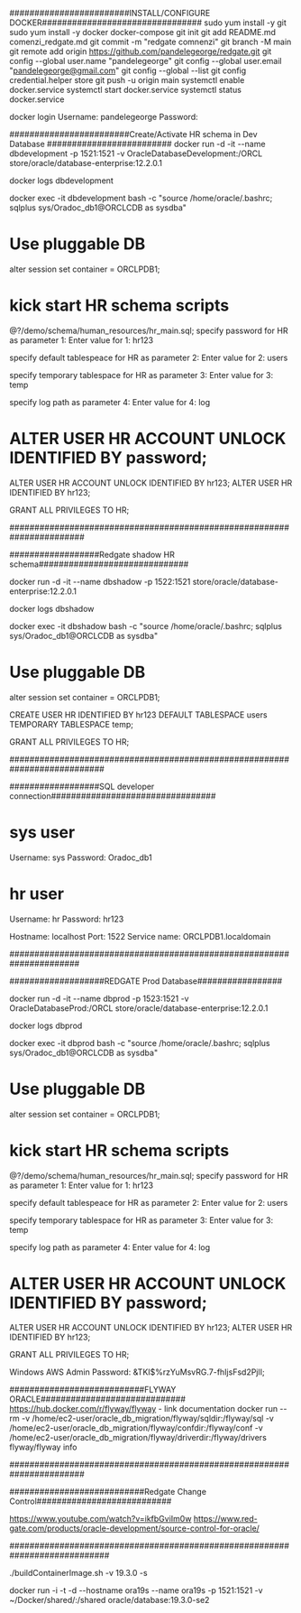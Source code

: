 ########################INSTALL/CONFIGURE DOCKER################################
sudo yum install -y git
sudo yum install -y docker docker-compose
git init
git add README.md comenzi_redgate.md
git commit -m "redgate comnenzi"
git branch -M main
git remote add origin https://github.com/pandelegeorge/redgate.git
git config --global user.name "pandelegeorge"
git config --global user.email "pandelegeorge@gmail.com"
git config --global --list
git config credential.helper store
git push -u origin main
systemctl enable docker.service
systemctl start docker.service
systemctl status docker.service


docker login
      Username: pandelegeorge
      Password: <keepass>

########################Create/Activate HR schema in Dev Database #########################
docker run -d -it --name dbdevelopment -p 1521:1521 -v OracleDatabaseDevelopment:/ORCL store/oracle/database-enterprise:12.2.0.1

docker logs dbdevelopment

docker exec -it dbdevelopment bash -c "source /home/oracle/.bashrc; sqlplus sys/Oradoc_db1@ORCLCDB as sysdba"

# Use pluggable DB
alter session set container = ORCLPDB1;

# kick start HR schema scripts
@?/demo/schema/human_resources/hr_main.sql;
specify password for HR as parameter 1:
Enter value for 1: hr123

specify default tablespeace for HR as parameter 2:
Enter value for 2: users

specify temporary tablespace for HR as parameter 3:
Enter value for 3: temp

specify log path as parameter 4:
Enter value for 4: log

# ALTER USER HR ACCOUNT UNLOCK IDENTIFIED BY password;
ALTER USER HR ACCOUNT UNLOCK IDENTIFIED BY hr123;
ALTER USER HR IDENTIFIED BY hr123;

GRANT ALL PRIVILEGES TO HR;

#######################################################################

##################Redgate shadow HR schema##############################

docker run -d -it --name dbshadow -p 1522:1521 store/oracle/database-enterprise:12.2.0.1

docker logs dbshadow

docker exec -it dbshadow bash -c "source /home/oracle/.bashrc; sqlplus sys/Oradoc_db1@ORCLCDB as sysdba"

# Use pluggable DB
alter session set container = ORCLPDB1;

CREATE USER HR
  IDENTIFIED BY hr123
  DEFAULT TABLESPACE users
  TEMPORARY TABLESPACE temp;

GRANT ALL PRIVILEGES TO HR;

###########################################################################

##################SQL developer connection#################################

# sys user
Username: sys
Password: Oradoc_db1 

# hr user
Username: hr
Password: hr123

Hostname: localhost
Port: 1522
Service name: ORCLPDB1.localdomain

######################################################################

###################REDGATE Prod Database#################

docker run -d -it --name dbprod -p 1523:1521 -v OracleDatabaseProd:/ORCL store/oracle/database-enterprise:12.2.0.1

docker logs dbprod

docker exec -it dbprod bash -c "source /home/oracle/.bashrc; sqlplus sys/Oradoc_db1@ORCLCDB as sysdba"

# Use pluggable DB
alter session set container = ORCLPDB1;

# kick start HR schema scripts
@?/demo/schema/human_resources/hr_main.sql;
specify password for HR as parameter 1:
Enter value for 1: hr123

specify default tablespeace for HR as parameter 2:
Enter value for 2: users

specify temporary tablespace for HR as parameter 3:
Enter value for 3: temp

specify log path as parameter 4:
Enter value for 4: log

# ALTER USER HR ACCOUNT UNLOCK IDENTIFIED BY password;
ALTER USER HR ACCOUNT UNLOCK IDENTIFIED BY hr123;
ALTER USER HR IDENTIFIED BY hr123;

GRANT ALL PRIVILEGES TO HR;



Windows AWS Admin Password: &TKI$%rzYuMsvRG.7-fhIjsFsd2PjlI;






###########################FLYWAY ORACLE#############################
https://hub.docker.com/r/flyway/flyway - link documentation
docker run --rm -v /home/ec2-user/oracle_db_migration/flyway/sqldir:/flyway/sql -v /home/ec2-user/oracle_db_migration/flyway/confdir:/flyway/conf -v /home/ec2-user/oracle_db_migration/flyway/driverdir:/flyway/drivers flyway/flyway info

#######################################################################

###########################Redgate Change Control###########################

https://www.youtube.com/watch?v=ikfbGviIm0w
https://www.red-gate.com/products/oracle-development/source-control-for-oracle/

############################################################################




./buildContainerImage.sh -v 19.3.0 -s

docker run -i -t -d --hostname ora19s --name ora19s -p 1521:1521 -v ~/Docker/shared/:/shared oracle/database:19.3.0-se2
